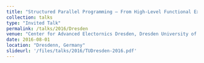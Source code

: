 ```yaml
---
title: "Structured Parallel Programming — From High-Level Functional Expressions to High- Performance OpenCL Code"
collection: talks
type: "Invited Talk"
permalink: /talks/2016/Dresden
venue: "Center for Advanced Electornics Dresden, Dresden University of Technology"
date: 2016-08-01
location: "Dresdenn, Germany"
slideurl: '/files/talks/2016/TUDresden-2016.pdf'
---
```

